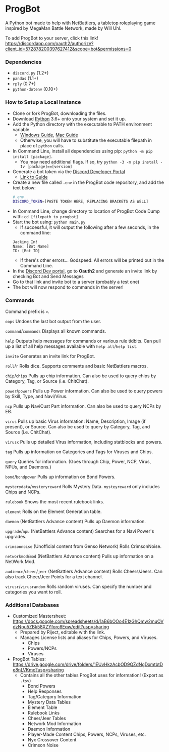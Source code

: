 # ProgBot
A Python bot made to help with NetBattlers, a tabletop roleplaying game inspired by MegaMan Battle Network, made by Will Uhl.

To add ProgBot to your server, click this link! https://discordapp.com/oauth2/authorize?client_id=572878200397627412&scope=bot&permissions=0

### Dependencies
- `discord.py` (1.2+)
- `pandas` (1.1+)
- `rply` (0.7+)
- `python-dotenv` (0.10+)

### How to Setup a Local Instance
- Clone or fork ProgBot, downloading the files.
- Download [Python](https://www.python.org/downloads/) 3.6+ onto your system and set it up.
- Add the Python directory with the executable to PATH environment variable
   - [Windows Guide](https://www.educative.io/edpresso/how-to-add-python-to-path-variable-in-windows), [Mac Guide](https://www.educative.io/edpresso/how-to-add-python-to-the-path-variable-in-mac)
   - Otherwise, you will have to substitute the executable filepath in place of `python` calls.
- In Command Line, install all dependencies using pip: `python -m pip install [package]`. 
    - You may need additional flags. If so, try `python -3 -m pip install -Iv [package]==[version]`
- Generate a bot token via the [Discord Developer Portal](https://discordapp.com/developers/applications/)
     - [Link to Guide](https://www.writebots.com/discord-bot-token/)
- Create a new file called `.env` in the ProgBot code repository, and add the text below:
    ``` bash
    # env
    DISCORD_TOKEN=[PASTE TOKEN HERE, REPLACING BRACKETS AS WELL]
    ```
- In Command Line, change directory to location of ProgBot Code Dump with: `cd [filepath_to_progbot]`
- Start the bot using: `python main.py`
    - If successful, it will output the following after a few seconds, in the command line:
     ```
     Jacking In! 
     Name: [Bot Name] 
     ID: [Bot ID]
     ```
    - If there's other errors... Godspeed. All errors will be printed out in the Command Line.
- In the [Discord Dev portal](https://discordapp.com/developers/applications/), go to **Oauth2** and generate an invite link by checking Bot and Send Messages
- Go to that link and invite bot to a server (probably a test one)
- The bot will now respond to commands in the server!

### Commands
Command prefix is `>`.

`oops`
Undoes the last bot output from the user.

`command`/`commands`
Displays all known commands.

`help`
Outputs help messages for commands or various rule tidbits. Can pull up a list of all help messages available with `help all`/`help list`.

`invite`
Generates an invite link for ProgBot.

`roll`/`r`
Rolls dice. Supports comments and basic NetBattlers macros.

`chip`/`chips`
Pulls up chip information. Can also be used to query chips by Category, Tag, or Source (i.e. ChitChat).

`power`/`powers`
Pulls up Power information. Can also be used to query powers by Skill, Type, and Navi/Virus.

`ncp`
Pulls up NaviCust Part information. Can also be used to query NCPs by EB.

`virus`
Pulls up basic Virus information: Name, Description, Image (if present), or Source. Can also be used to query by Category, Tag, and Source (i.e. ChitChat). 

`virusx`
Pulls up detailed Virus information, including statblocks and powers. 

`tag`
Pulls up information on Categories and Tags for Viruses and Chips.

`query`
Queries for information. (Goes through Chip, Power, NCP, Virus, NPUs, and Daemons.)

`bond`/`bondpower`
Pulls up information on Bond Powers. 

`mysterydata`/`mysteryreward`
Rolls Mystery Data. `mysteyreward` only includes Chips and NCPs.

`rulebook`
Shows the most recent rulebook links.

`element`
Rolls on the Element Generation table.

`daemon`
(NetBattlers Advance content) Pulls up Daemon information.

`upgrade`/`npu`
(NetBattlers Advance content) Searches for a Navi Power's upgrades.

`crimsonnoise`
(Unofficial content from Genso Network) Rolls CrimsonNoise. 

`networkmod`/`mod`
(NetBattlers Advance content) Pulls up information on a NetWork Mod. 

`audience`/`cheer`/`jeer`
(NetBattlers Advance content) Rolls Cheers/Jeers. Can also track Cheer/Jeer Points for a text channel.

`virusr`/`virusrandom`
Rolls random viruses. Can specify the number and categories you want to roll.

### Additional Databases
- Customized Mastersheet: https://docs.google.com/spreadsheets/d/1aB6bOOo4E1zGhQmw2muOVdzNpu5ZBk58XZYforc8Eqw/edit?usp=sharing
    - Prepared by Riject, editable with the link.
    - Manages License lists and aliases for Chips, Powers, and Viruses.
        - Chips
        - Powers/NCPs
        - Viruses
- ProgBot Tables: https://drive.google.com/drive/folders/1EUvHkzAcbOD9QZdNgDxmtbtDe8nLVKmo?usp=sharing
    - Contains all the other tables ProgBot uses for information! (Export as `.tsv`)
        - Bond Powers
        - Help Responses
        - Tag/Category Information
        - Mystery Data Tables
        - Element Table
        - Rulebook Links
        - Cheer/Jeer Tables
        - Network Mod Information
        - Daemon Information
        - Player-Made Content Chips, Powers, NCPs, Viruses, etc.
        - Nyx Crossover Content
        - Crimson Noise